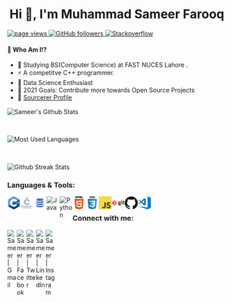 <h1 align="center">Hi 👋, I'm Muhammad Sameer Farooq</h1>
<p align="left">             
                               
   <a href="https://github.com/msameerfarooq/msameerfarooq">
    <img src="https://komarev.com/ghpvc/?username=msameerfarooq" alt="page views" />
  </a>
  <a href="https://github.com/msameerfarooq">
    <img alt="GitHub followers" src="https://img.shields.io/github/followers/msameerfarooq?color=green&logo=github">
  </a>
  <a href="https://stackoverflow.com/users/11952884/msameerfarooq?tab=profile">
   <img alt="Stackoverflow" src="https://img.shields.io/stackexchange/stackoverflow/r/11952884?style=social">
  </a>
  
#### 🤔 Who Am I!?
- 🏫 Studying BS(Computer Science) at FAST NUCES Lahore .
- ⚡️ A competitve C++ programmer.
- 🚀 Data Science Enthusiast
- 🥅 2021 Goals: Contribute more towards Open Source Projects
- 🥅 <a href="https://sourcerer.io/msameerfarooq">Sourcerer Profile</a>


<p><img align="center" alt="Sameer's Github Stats" src="https://github-readme-stats.vercel.app/api?username=msameerfarooq&show_icons=true&hide_border=true" /></p>
</br>
<p><img align="center" src="https://github-readme-stats.vercel.app/api/top-langs/?username=msameerfarooq&layout=compact&theme=radical" alt="Most Used Languages" /></p>
</br>
<p><img align="center" src="https://github-readme-streak-stats.herokuapp.com/?user=msameerfarooq" alt="Github Streak Stats"></p>

### Languages & Tools: 
<img align="left" alt="C++" width="30px" src="https://raw.githubusercontent.com/github/explore/80688e429a7d4ef2fca1e82350fe8e3517d3494d/topics/cpp/cpp.png" />
<img align="left" alt="C" width="30px" src="https://raw.githubusercontent.com/github/explore/80688e429a7d4ef2fca1e82350fe8e3517d3494d/topics/c/c.png"/>
<img align="left" alt="SQL" width="30px" src="https://raw.githubusercontent.com/github/explore/80688e429a7d4ef2fca1e82350fe8e3517d3494d/topics/sql/sql.png" />
<img align="left" alt="Java" width="30px" src="https://www.oracle.com/a/tech/img/cb88-java-logo-001.jpg" />
<img align="left" alt="Python" width="30px" src="https://www.python.org/static/opengraph-icon-200x200.png" />
<img align="left" alt="HTML5" width="30px" src="https://raw.githubusercontent.com/github/explore/80688e429a7d4ef2fca1e82350fe8e3517d3494d/topics/html/html.png" />
<img align="left" alt="CSS3" width="30px" src="https://raw.githubusercontent.com/github/explore/80688e429a7d4ef2fca1e82350fe8e3517d3494d/topics/css/css.png" />
<img align="left" alt="JavaScript" width="30px" src="https://raw.githubusercontent.com/github/explore/80688e429a7d4ef2fca1e82350fe8e3517d3494d/topics/javascript/javascript.png"/>
<img align="left" alt="Git" width="30px" src="https://raw.githubusercontent.com/github/explore/80688e429a7d4ef2fca1e82350fe8e3517d3494d/topics/git/git.png" />
<img align="left" alt="GitHub" width="30px" src="https://raw.githubusercontent.com/github/explore/78df643247d429f6cc873026c0622819ad797942/topics/github/github.png" />
<img align="left" alt="Visual Studio Code" width="30px" src="https://raw.githubusercontent.com/github/explore/80688e429a7d4ef2fca1e82350fe8e3517d3494d/topics/visual-studio-code/visual-studio-code.png"/>
</p><br>

### Connect with me:
[<img align="left" alt="Sameer | Gmail" width="22px" src="https://cdn.jsdelivr.net/npm/simple-icons@v3/icons/gmail.svg"/>][Gmail]
[<img align="left" alt="Sameer | Facebook" width="22px" src="https://cdn.jsdelivr.net/npm/simple-icons@v3/icons/facebook.svg"/>][facebook]
[<img align="left" alt="Sameer | Twitter" width="22px" src="https://cdn.jsdelivr.net/npm/simple-icons@v3/icons/twitter.svg"/>][twitter]
[<img align="left" alt="Sameer | LinkedIn" width="22px" src="https://cdn.jsdelivr.net/npm/simple-icons@v3/icons/linkedin.svg"/>][linkedin]
[<img align="left" alt="Sameer | Instagram" width="22px" src="https://cdn.jsdelivr.net/npm/simple-icons@v3/icons/instagram.svg"/>][instagram]
<br>


[Gmail]: mailto:me.sameer.farooq@gmail.com
[facebook]: https://www.facebook.com/msameerfarooq
[instagram]: https://instagram.com/msameerfarooq
[twitter]: https://twitter.com/msameerfarooq
[linkedin]: https://www.linkedin.com/in/msameerfarooq/
